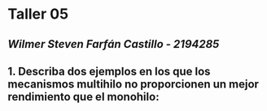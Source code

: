 # Taller 05
## *Wilmer Steven Farfán Castillo - 2194285*


## 1. Describa dos ejemplos en los que los mecanismos multihilo no proporcionen un mejor rendimiento que el monohilo:
